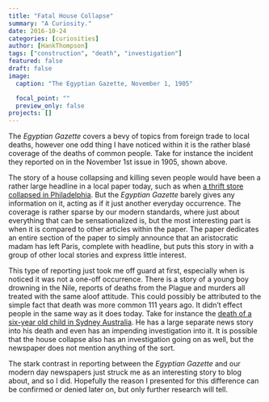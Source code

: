 ```yaml
---
title: "Fatal House Collapse"
summary: "A Curiosity."
date: 2016-10-24
categories: [curiosities]
author: [HankThompson]
tags: ["construction", "death", "investigation"]
featured: false
draft: false
image:
  caption: "The Egyptian Gazette, November 1, 1905"

  focal_point: ""
  preview_only: false
projects: []
---
```

The *Egyptian Gazette* covers a bevy of topics from foreign trade to local deaths, however one odd thing I have noticed within it is the rather blasé coverage of the deaths of common people. Take for instance the incident they reported on in the November 1st issue in 1905, shown above.

The story of a house collapsing and killing seven people would have been a rather large headline in a local paper today, such as when [a thrift store collapsed in Philadelphia](http://www.foxnews.com/us/2016/09/19/trial-set-to-open-in-fatal-philadelphia-building-collapse.html). But the *Egyptian Gazette* barely gives any information on it, acting as if it just another everyday occurrence. The coverage is rather sparse by our modern standards, where just about everything that can be sensationalized is, but the most interesting part is when it is compared to other articles within the paper. The paper dedicates an entire section of the paper to simply announce that an aristocratic madam has left Paris, complete with headline, but puts this story in with a group of other local stories and express little interest.

This type of reporting just took me off guard at first, especially when is noticed it was not a one-off occurrence. There is a story of a young boy drowning in the Nile, reports of deaths from the Plague and murders all treated with the same aloof attitude. This could possibly be attributed to the simple fact that death was more common 111 years ago. It didn’t effect people in the same way as it does today. Take for instance the [death of a six-year old child in Sydney Australia](http://www.smh.com.au/nsw/boy-drowns-in-backyard-pool-in-sydneys-south-west-20161009-grydvb.html). He has a large separate news story into his death and even has an impending investigation into it. It is possible that the house collapse also has an investigation going on as well, but the newspaper does not mention anything of the sort.

The stark contrast in reporting between the *Egyptian Gazette* and our modern day newspapers just struck me as an interesting story to blog about, and so I did. Hopefully the reason I presented for this difference can be confirmed or denied later on, but only further research will tell.
